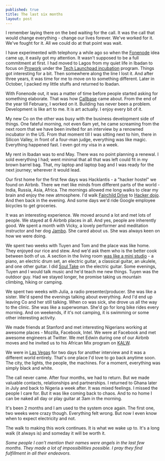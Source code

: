 ```yaml
---
published: true
title: The last six months
layout: post
---
```

I remember laying there on the bed waiting for the call. It was the call that would change everything - change our lives forever. We've worked for it. We've fought for it. All we could do at that point was wait. 

I have experimented with telephony a while ago so when the [Fonenode](https://fonenode.com/) idea came up, it easily got my attention. It wasn't supposed to be a full commitment at first. I had moved to Lagos from my quiet life in Ibadan to focus on [Prowork](http://prowork.me) under the [Tech Launchpad incubation](http://techlaunchpad.com.ng/) program. Things got interesting for a bit. Then somewhere along the line I lost it. And after three years, it was time for me to move on to something different. Later in October, I packed my little stuffs and returned to Ibadan. 

With Fonenode out, it was a matter of time before people started asking for something elaborate. That was how [Callbase](https://calbase.co) came about. From the end of the year till February, I worked on it. Building has never been a problem. Development is like art to me. It is art actually. I enjoy every bit of it. 

My new Co on the other was busy with the business development side of things. One fateful morning, not even 6am yet, he came screaming from the next room that we have been invited for an interview by a renowned incubator in the US. From that moment till I was sitting next to him, there in Silicon Valley, in front of a four-man judge, everything was like magic. Everything happened fast. I even got my visa in a week. 

My rent in Ibadan was to end May. There was no point planning a renewal. I sold everything I had; went minimal that all that was left could fit in my brown barrel bag. That, my laptop and laptop bag and I was ready for the next journey; wherever it would lead. 

Our first home for the first few days was Hacklantis - a "hacker hostel" we found on Airbnb. There we met like minds from different parts of the world - India, Russia, Asia, Africa. The mornings allowed me long walks to clear my brain and enjoy the new atmosphere. I'd walk [Fairchild Drive](http://instagram.com/p/nZdVaYv7S2) to [Hacker dojo](http://www.hackerdojo.com). And then back in the evening. And some days we'd ride Google employee bicycles to get groceries.  

It was an interesting experience. We moved around a lot and met lots of people. We stayed at 6 Airbnb places in all. And yes, people are inherently good. We spent a month with Vicky, a lovely performer and meditation instructor and her dog [Jambo](http://instagram.com/p/oSI8f1P7YM). She cared about us. She was always keen on how we were doing.

We spent two weeks with Tuyen and Tom and the place was like home. They enjoyed our rice and stew. And we'd ask them who is the better cook between both of us. A section in the living room [was like a mini studio](http://instagram.com/p/pX0ZXPv7aJ) - a piano, an electric drum set, an electric guitar, a classical guitar, an ukulele, and one other guitar. I did [Soul Take](https://soundcloud.com/kehers/soul-take-1) on the electric guitar. Some evenings, Tuyen and I would talk music and he'd teach me new things. Tuyen was the outdoor guy. Had we stayed longer, he promise taking us mountain climbing, hiking or camping. 

We spent two weeks with Julia, a radio presenter/producer. She was like a sister. We'd spend the evenings talking about everything. And I'd end up leaving Co and her still talking. When co was sick, she drove us all the way to the clinic. She was like a superwoman. She'd go for long bike rides every morning. And on weekends, if it's not camping, it is swimming or some other interesting activity. 

We made friends at Stanford and met interesting Nigerians working at awesome places - Mozilla, Facebook, Intel. We were at Facebook and met awesome engineers at Twitter. We met Edwin during one of our Airbnb moves and he invited us to his African Mix program on [KALW](http://kalw.org). 

We were in [Las Vegas](http://instagram.com/p/oltXquP7Y_) for two days for another interview and it was a different world entirely. That's one place I'd love to go back anytime soon. The city, the lights, the people, the machines. For a moment, everything was simply black and white.  

The call never came. After four months, we had to return. But we made valuable contacts, relationships and partnerships. I returned to Ghana later in July and back to Nigeria a week after. It was mixed feelings. I missed the people I care for. But it was like coming back to chaos. And to no home I can be naked all day or play guitar at 3am in the morning.

It's been 2 months and I am used to the system once again. The first one, two weeks were crazy though. Everything felt wrong. But now I even know when to expect electricity and not.

The walk to making this work continues. It is what we wake up to. It's a long walk (it always is) and someday it will be worth it.

*Some people I can't mention their names were angels in the last few months. They made a lot of impossibilities possible. I pray they find fulfillment in all their endeavors.*
